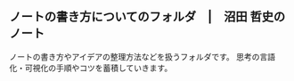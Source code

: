 <link href="https://satoshi-numata.github.io/notes/custom.css" rel="stylesheet">
<link href="https://use.fontawesome.com/releases/v6.7.2/css/all.css" rel="stylesheet">

## ノートの書き方についてのフォルダ　|　沼田 哲史のノート

ノートの書き方やアイデアの整理方法などを扱うフォルダです。
思考の言語化・可視化の手順やコツを蓄積していきます。
